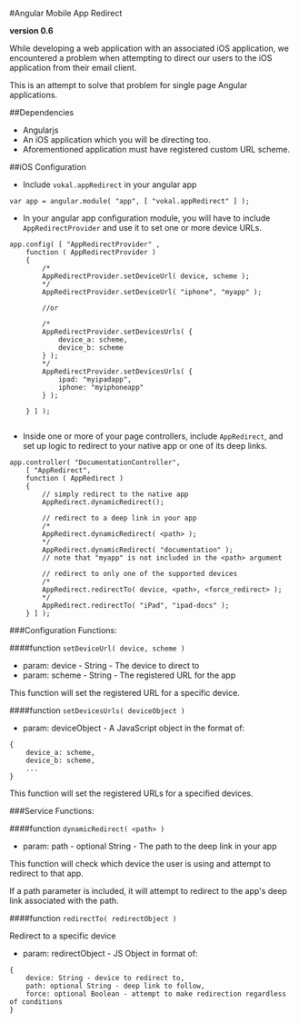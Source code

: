 #Angular Mobile App Redirect

**version 0.6**

While developing a web application with an associated iOS application, we encountered a problem when attempting to direct our users to the iOS application from their email client.

This is an attempt to solve that problem for single page Angular applications.

##Dependencies

-   Angularjs
-   An iOS application which you will be directing too.
-   Aforementioned application must have registered custom URL scheme.

##iOS Configuration

-   Include `vokal.appRedirect` in your angular app

```
var app = angular.module( "app", [ "vokal.appRedirect" ] );
```

-   In your angular app configuration module, you will have to include `AppRedirectProvider` and use it to set one or more device URLs.

```
app.config( [ "AppRedirectProvider" ,
    function ( AppRedirectProvider )
    {
        /*
        AppRedirectProvider.setDeviceUrl( device, scheme );
        */
        AppRedirectProvider.setDeviceUrl( "iphone", "myapp" );
        
        //or
        
        /*
        AppRedirectProvider.setDevicesUrls( {
            device_a: scheme,
            device_b: scheme
        } );
        */
        AppRedirectProvider.setDevicesUrls( {
            ipad: "myipadapp",
            iphone: "myiphoneapp"
        } );
        
    } ] );
    
```

-   Inside one or more of your page controllers, include `AppRedirect`, and set up logic to redirect to your native app or one of its deep links.

```
app.controller( "DocumentationController",
    [ "AppRedirect",
    function ( AppRedirect )
    {
        // simply redirect to the native app
        AppRedirect.dynamicRedirect();
        
        // redirect to a deep link in your app
        /*
        AppRedirect.dynamicRedirect( <path> );
        */
        AppRedirect.dynamicRedirect( "documentation" );
        // note that "myapp" is not included in the <path> argument
        
        // redirect to only one of the supported devices
        /*
        AppRedirect.redirectTo( device, <path>, <force_redirect> );
        */
        AppRedirect.redirectTo( "iPad", "ipad-docs" );
    } ] );
```

###Configuration Functions:

####function `setDeviceUrl( device, scheme )`

- param: device - String - The device to direct to
- param: scheme - String - The registered URL for the app

This function will set the registered URL for a specific device.

####function `setDevicesUrls( deviceObject )`

- param: deviceObject - A JavaScript object in the format of:

```
{
    device_a: scheme,
    device_b: scheme,
    ...
}
```

This function will set the registered URLs for a specified devices.

###Service Functions:

####function `dynamicRedirect( <path> )`

- param: path - optional String - The path to the deep link in your app

This function will check which device the user is using and attempt to redirect to that app.

If a path parameter is included, it will attempt to redirect to the app's deep link associated with the path.

####function `redirectTo( redirectObject )`

Redirect to a specific device
- param: redirectObject - JS Object in format of:

```
{
    device: String - device to redirect to,
    path: optional String - deep link to follow,
    force: optional Boolean - attempt to make redirection regardless of conditions
}
```
